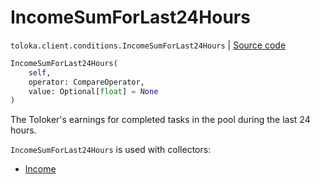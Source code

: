 # IncomeSumForLast24Hours
`toloka.client.conditions.IncomeSumForLast24Hours` | [Source code](https://github.com/Toloka/toloka-kit/blob/v1.2.0/src/client/conditions.py#L217)

```python
IncomeSumForLast24Hours(
    self,
    operator: CompareOperator,
    value: Optional[float] = None
)
```

The Toloker's earnings for completed tasks in the pool during the last 24 hours.


`IncomeSumForLast24Hours` is used with collectors:
- [Income](toloka.client.collectors.Income.md)


